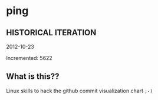 # ping

## HISTORICAL ITERATION
2012-10-23

Incremented: 5622

## What is this?? 
Linux skills to hack the github commit visualization chart `;-)`
